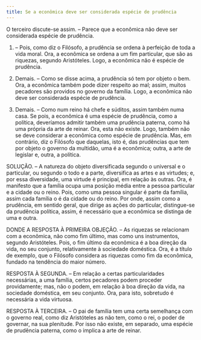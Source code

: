 ```yaml
---
title: Se a econômica deve ser considerada espécie de prudência
---
```


O terceiro discute-se assim. – Parece que a econômica não deve ser considerada espécie de prudência.  

1. – Pois, como diz o Filósofo, a prudência se ordena à perfeição de toda a vida moral. Ora, a econômica se ordena a um fim particular, que são as riquezas, segundo Aristóteles. Logo, a econômica não é espécie de prudência.  

2. Demais. – Como se disse acima, a prudência só tem por objeto o bem. Ora, a econômica também pode dizer respeito ao mal; assim, muitos pecadores são providos no governo da família. Logo, a econômica não deve ser considerada espécie de prudência.  

3. Demais. – Como num reino há chefe e súditos, assim também numa casa. Se pois, a econômica é uma espécie de prudência, como a política, deveríamos admitir também uma prudência paterna, como há uma própria da arte de reinar. Ora, esta não existe. Logo, também não se deve considerar a econômica como espécie de prudência.  Mas, em contrário, diz o Filósofo que daquelas, isto é, das prudências que tem por objeto o governo da multidão, uma é a econômica; outra, a arte de legislar e, outra, a política.  

SOLUÇÃO. – A natureza do objeto diversificada segundo o universal e o particular, ou segundo o todo e a parte, diversifica as artes e as virtudes; e, por essa diversidade, uma virtude é principal, em relação às outras. Ora, é manifesto que a família ocupa uma posição média entre a pessoa particular e a cidade ou o reino. Pois, como uma pessoa singular é parte da família, assim cada família o é da cidade ou do reino. Por onde, assim como a prudência, em sentido geral, que dirige as ações do particular, distingue-se da prudência política, assim, é necessário que a econômica se distinga de uma e outra.  

DONDE A RESPOSTA À PRIMEIRA OBJEÇÃO. – As riquezas se relacionam com a econômica, não como fim último, mas como uns instrumentos, segundo Aristóteles. Pois, o fim último da econômica é a boa direção da vida, no seu conjunto, relativamente à sociedade doméstica. Ora, é a título de exemplo, que o Filósofo considera as riquezas como fim da econômica, fundado na tendência do maior número.  

RESPOSTA À SEGUNDA. – Em relação a certas particularidades necessárias, a uma família, certos pecadores podem proceder providamente; mas, não o podem, em relação à boa direção da vida, na sociedade doméstica, em seu conjunto. Ora, para isto, sobretudo é necessária a vida virtuosa.  

RESPOSTA À TERCEIRA. – O pai de família tem uma certa semelhança com o governo real, como diz Aristóteles as não tem, como o rei, o poder de governar, na sua plenitude. Por isso não existe, em separado, uma espécie de prudência paterna, como o implica a arte de reinar.